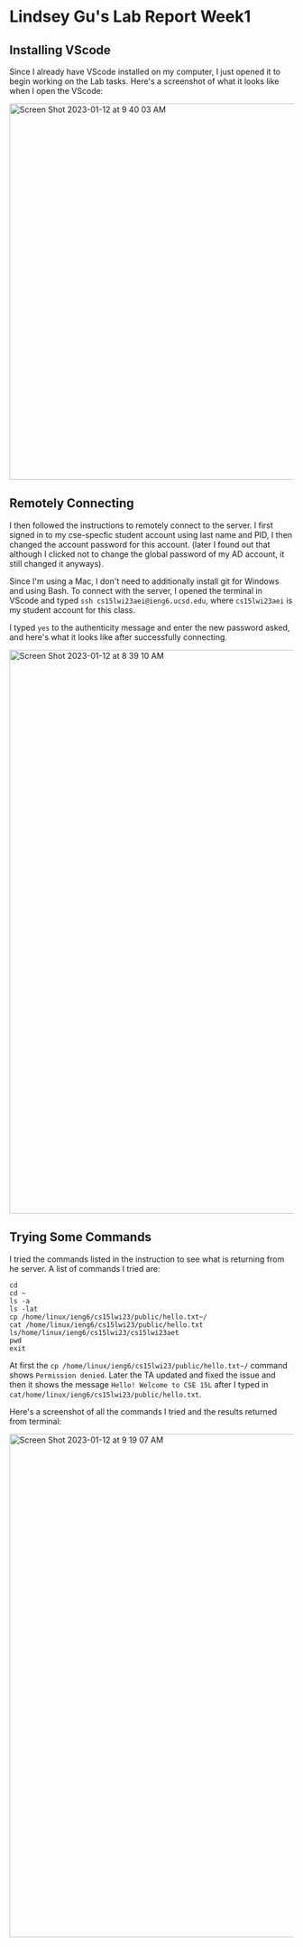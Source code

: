 # Lindsey Gu's Lab Report Week1
## Installing VScode
Since I already have VScode installed on my computer, I just opened it to begin working on the Lab tasks. Here's a screenshot of what it looks like when I open the VScode:
      
<img width="666" alt="Screen Shot 2023-01-12 at 9 40 03 AM" src="https://user-images.githubusercontent.com/122554943/212140144-3b5a67a6-a90f-4342-9a11-136cf184789a.png">

## Remotely Connecting
I then followed the instructions to remotely connect to the server. I first signed in to my cse-specfic student account using last name and PID, I then changed the account password for this account. (later I found out that although I clicked not to change the global password of my AD account, it still changed it anyways).
            
Since I'm using a Mac, I don't need to additionally install git for Windows and using Bash. To connect with the server, I opened the terminal in VScode and typed `ssh cs15lwi23aei@ieng6.ucsd.edu`, where `cs15lwi23aei` is my student account for this class.         
           
I typed `yes` to the authenticity message and enter the new password asked, and here's what it looks like after successfully connecting.    

<img width="998" alt="Screen Shot 2023-01-12 at 8 39 10 AM" src="https://user-images.githubusercontent.com/122554943/212197197-95c0e970-14f2-4ed8-afb6-e104c4a901e0.png">

## Trying Some Commands
I tried the commands listed in the instruction to see what is returning from he server. A list of commands I tried are: 

```
cd
cd ~
ls -a
ls -lat
cp /home/linux/ieng6/cs15lwi23/public/hello.txt~/
cat /home/linux/ieng6/cs15lwi23/public/hello.txt
ls/home/linux/ieng6/cs15lwi23/cs15lwi23aet
pwd
exit
```
        
At first the `cp /home/linux/ieng6/cs15lwi23/public/hello.txt~/` command shows `Permission denied`. Later the TA updated and fixed the issue and then it shows the message `Hello! Welcome to CSE 15L` after I typed in `cat/home/linux/ieng6/cs15lwi23/public/hello.txt`.        
        
Here's a screenshot of all the commands I tried and the results returned from terminal:    
        
<img width="891" alt="Screen Shot 2023-01-12 at 9 19 07 AM" src="https://user-images.githubusercontent.com/122554943/212215576-ed41dc99-ac84-4db1-bea2-3a507e35b8eb.png">
